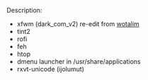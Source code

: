 Description:
* xfwm (dark_com_v2) re-edit from [wotalim](https://github.com/wotalim)
* tint2
* rofi
* feh
* htop
* dmenu launcher in /usr/share/applications
* rxvt-unicode (ijolumut)
